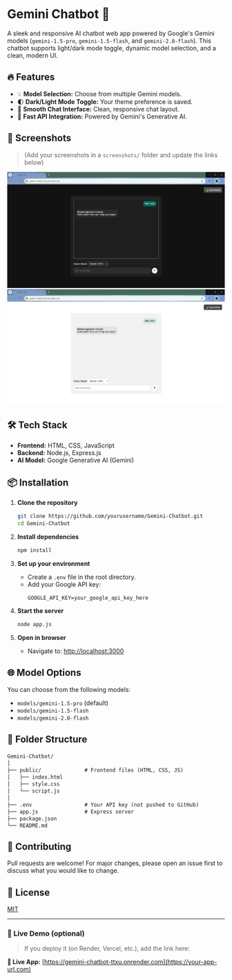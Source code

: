 # Gemini Chatbot 💬

A sleek and responsive AI chatbot web app powered by Google's Gemini models (`gemini-1.5-pro`, `gemini-1.5-flash`, and `gemini-2.0-flash`). This chatbot supports light/dark mode toggle, dynamic model selection, and a clean, modern UI.

## 🔥 Features

- 💡 **Model Selection:** Choose from multiple Gemini models.
- 🌓 **Dark/Light Mode Toggle:** Your theme preference is saved.
- 💬 **Smooth Chat Interface:** Clean, responsive chat layout.
- 🚀 **Fast API Integration:** Powered by Gemini's Generative AI.

## 📸 Screenshots

> (Add your screenshots in a `screenshots/` folder and update the links below)

![Gemini Chatbot Light Mode](./Assets/Dark-Mode.png)  
![Gemini Chatbot Dark Mode](./Assets/light-Mode.png)

## 🛠️ Tech Stack

- **Frontend:** HTML, CSS, JavaScript  
- **Backend:** Node.js, Express.js  
- **AI Model:** Google Generative AI (Gemini)

## 📦 Installation

1. **Clone the repository**
   ```bash
   git clone https://github.com/yourusername/Gemini-Chatbot.git
   cd Gemini-Chatbot
   ```

2. **Install dependencies**
   ```bash
   npm install
   ```

3. **Set up your environment**
   - Create a `.env` file in the root directory.
   - Add your Google API key:
     ```
     GOOGLE_API_KEY=your_google_api_key_here
     ```

4. **Start the server**
   ```bash
   node app.js
   ```

5. **Open in browser**
   - Navigate to: [http://localhost:3000](http://localhost:3000)

## 🌐 Model Options

You can choose from the following models:
- `models/gemini-1.5-pro` (default)
- `models/gemini-1.5-flash`
- `models/gemini-2.0-flash`

## 📁 Folder Structure

```
Gemini-Chatbot/
│
├── public/              # Frontend files (HTML, CSS, JS)
│   ├── index.html
│   ├── style.css
│   └── script.js
│
├── .env                 # Your API key (not pushed to GitHub)
├── app.js               # Express server
├── package.json
└── README.md
```

## 🙌 Contributing

Pull requests are welcome! For major changes, please open an issue first to discuss what you would like to change.

## 📄 License

[MIT](LICENSE)

---

### 🔗 Live Demo (optional)

> If you deploy it (on Render, Vercel, etc.), add the link here:

**🔗 Live App:** [https://gemini-chatbot-ttxu.onrender.com](https://your-app-url.com)
